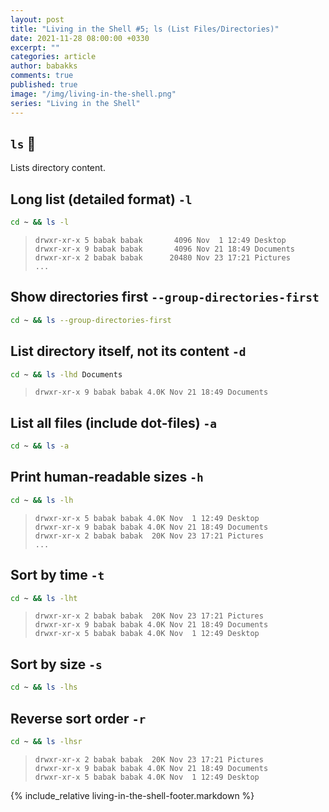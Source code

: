 ```yaml
---
layout: post
title: "Living in the Shell #5; ls (List Files/Directories)"
date: 2021-11-28 08:00:00 +0330
excerpt: ""
categories: article
author: babakks
comments: true
published: true
image: "/img/living-in-the-shell.png"
series: "Living in the Shell"
---
```


## `ls` 🚚

Lists directory content.

## Long list (detailed format) `-l`

```sh
cd ~ && ls -l
```

> ```text
> drwxr-xr-x 5 babak babak       4096 Nov  1 12:49 Desktop
> drwxr-xr-x 9 babak babak       4096 Nov 21 18:49 Documents
> drwxr-xr-x 2 babak babak      20480 Nov 23 17:21 Pictures
> ...
> ```

## Show directories first `--group-directories-first`

```sh
cd ~ && ls --group-directories-first
```


## List directory itself, not its content `-d`

```sh
cd ~ && ls -lhd Documents
```

> ```text
> drwxr-xr-x 9 babak babak 4.0K Nov 21 18:49 Documents
> ```

## List all files (include dot-files) `-a`

```sh
cd ~ && ls -a
```

## Print human-readable sizes `-h`

```sh
cd ~ && ls -lh
```

> ```text
> drwxr-xr-x 5 babak babak 4.0K Nov  1 12:49 Desktop
> drwxr-xr-x 9 babak babak 4.0K Nov 21 18:49 Documents
> drwxr-xr-x 2 babak babak  20K Nov 23 17:21 Pictures
> ...
> ```

## Sort by time `-t`

```sh
cd ~ && ls -lht
```

> ```text
> drwxr-xr-x 2 babak babak  20K Nov 23 17:21 Pictures
> drwxr-xr-x 9 babak babak 4.0K Nov 21 18:49 Documents
> drwxr-xr-x 5 babak babak 4.0K Nov  1 12:49 Desktop
> ```

## Sort by size `-s`

```sh
cd ~ && ls -lhs
```

## Reverse sort order `-r`

```sh
cd ~ && ls -lhsr
```

> ```text
> drwxr-xr-x 2 babak babak  20K Nov 23 17:21 Pictures
> drwxr-xr-x 9 babak babak 4.0K Nov 21 18:49 Documents
> drwxr-xr-x 5 babak babak 4.0K Nov  1 12:49 Desktop
> ```

{% include_relative living-in-the-shell-footer.markdown %}

